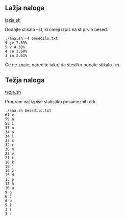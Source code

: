 ## Lažja naloga

[lazja.sh](https://github.com/medja/os-gradivo/commit/507eef9f056fc7e11013e0d45e65987ad09dc0fa)

Dodajte stikalo –st, ki omeji izpis na st prvih besed.

```
./ana.sh -4 besedilo.txt
9 je 7.89%
5 v 4.38%
4 se 3.50%
3 in 2.63%
```

Če ne znate, naredite tako, da številko podate stikalu –m.

## Težja naloga

[tezja.sh](https://github.com/medja/os-gradivo/commit/79a94446a337ebb1a2008974df69e43e244f2f59)

Program naj izpiše statistiko posameznih črk.

```
./ana.sh besedilo.txt
61 e
59 a
55 i
37 n
34 o
34 l
33 s
32 r
30 m
22 v
21 t
18 k
18 j
16 z
15 d
13 p
13 h
10 u
9 g
6 č
6 b
5 ž
3 š
3 c
```